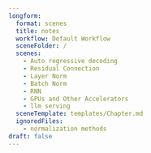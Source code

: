 ```yaml
---
longform:
  format: scenes
  title: notes
  workflow: Default Workflow
  sceneFolder: /
  scenes:
    - Auto regressive decoding
    - Residual Connection
    - Layer Norm
    - Batch Norm
    - RNN
    - GPUs and Other Accelerators
    - llm serving
  sceneTemplate: templates/Chapter.md
  ignoredFiles:
    - normalization methods
draft: false
---
```

